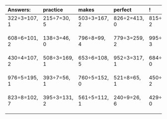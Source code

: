 | Answers: | practice | makes | perfect | ! |
| :--- | :--- | :--- | :--- | :--- |
| 322÷3=107, 1 | 215÷7=30, 5 | 503÷3=167, 2 | 826÷2=413, 0 | 815÷3=271, 2 | 
|   |   |   |   |   | 
|   |   |   |   |   | 
|   |   |   |   |   | 
| 608÷6=101, 2 | 138÷3=46, 0 | 796÷8=99, 4 | 779÷3=259, 2 | 995÷8=124, 3 | 
|   |   |   |   |   | 
|   |   |   |   |   | 
|   |   |   |   |   | 
| 430÷4=107, 2 | 508÷3=169, 1 | 653÷6=108, 5 | 952÷3=317, 1 | 684÷9=76, 0 | 
|   |   |   |   |   | 
|   |   |   |   |   | 
|   |   |   |   |   | 
| 976÷5=195, 1 | 393÷7=56, 1 | 760÷5=152, 0 | 521÷8=65, 1 | 450÷8=56, 2 | 
|   |   |   |   |   | 
|   |   |   |   |   | 
|   |   |   |   |   | 
| 823÷8=102, 7 | 395÷3=131, 2 | 561÷5=112, 1 | 240÷9=26, 6 | 429÷3=143, 0 | 
|   |   |   |   |   | 
|   |   |   |   |   | 
|   |   |   |   |   | 
